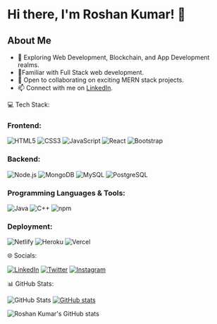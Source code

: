 # Hi there, I'm Roshan Kumar! 👋

## About Me
- 👀 Exploring Web Development, Blockchain, and App Development realms.
- 🌱Familiar with Full Stack web development.
- 💞️ Open to collaborating on exciting MERN stack projects.
- 📫 Connect with me on [LinkedIn](https://www.linkedin.com/in/roshan-kumar-810a1626a/).

💻 Tech Stack:

### Frontend:
![HTML5](https://img.shields.io/badge/-HTML5-E34F26?style=flat-square&logo=html5&logoColor=white) ![CSS3](https://img.shields.io/badge/-CSS3-1572B6?style=flat-square&logo=css3&logoColor=white) ![JavaScript](https://img.shields.io/badge/-JavaScript-F7DF1E?style=flat-square&logo=javascript&logoColor=black) ![React](https://img.shields.io/badge/-React-61DAFB?style=flat-square&logo=react&logoColor=white) ![Bootstrap](https://img.shields.io/badge/-Bootstrap-563D7C?style=flat-square&logo=bootstrap&logoColor=white)

### Backend:
![Node.js](https://img.shields.io/badge/-Node.js-339933?style=flat-square&logo=node.js&logoColor=white) ![MongoDB](https://img.shields.io/badge/-MongoDB-47A248?style=flat-square&logo=mongodb&logoColor=white) ![MySQL](https://img.shields.io/badge/-MySQL-4479A1?style=flat-square&logo=mysql&logoColor=white) ![PostgreSQL](https://img.shields.io/badge/-PostgreSQL-336791?style=flat-square&logo=postgresql&logoColor=white)

### Programming Languages & Tools:
![Java](https://img.shields.io/badge/-Java-007396?style=flat-square&logo=java&logoColor=white) ![C++](https://img.shields.io/badge/-C++-00599C?style=flat-square&logo=c%2B%2B&logoColor=white) ![npm](https://img.shields.io/badge/-npm-CB3837?style=flat-square&logo=npm&logoColor=white)

### Deployment:
![Netlify](https://img.shields.io/badge/-Netlify-00C7B7?style=flat-square&logo=netlify&logoColor=white) ![Heroku](https://img.shields.io/badge/-Heroku-430098?style=flat-square&logo=heroku&logoColor=white) ![Vercel](https://img.shields.io/badge/-Vercel-000000?style=flat-square&logo=vercel&logoColor=white)

  
🌐 Socials:

[![LinkedIn](https://img.shields.io/badge/LinkedIn--informational?style=social&logo=linkedin)](https://www.linkedin.com/in/roshan-kumar-810a1626a/)
[![Twitter](https://img.shields.io/badge/Twitter--informational?style=social&logo=twitter)](https://twitter.com/itsroshanharry)
[![Instagram](https://img.shields.io/badge/Instagram--informational?style=social&logo=instagram)](https://www.instagram.com/itsroshanharry/)

📊 GitHub Stats:

![GitHub Stats](https://github-readme-stats.vercel.app/api?username=itsroshanharry&show_icons=true&theme=radical)
[![GitHub stats](https://github-readme-stats.vercel.app/api?username=Yashu2050&theme=vision-friendly-dark&show_icons=true&include_all_commits=true&count_private=true)](https://github.com/anuraghazra/github-readme-stats)

![Roshan Kumar's GitHub stats](https://github-readme-stats.vercel.app/api/top-langs/?username=itsroshanharry&layout=compact&theme=radical)

